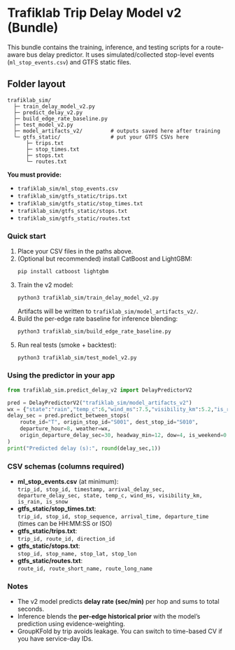 
# Trafiklab Trip Delay Model v2 (Bundle)

This bundle contains the training, inference, and testing scripts for a route-aware bus delay predictor.
It uses simulated/collected stop-level events (`ml_stop_events.csv`) and GTFS static files.

## Folder layout
```
trafiklab_sim/
  ├─ train_delay_model_v2.py
  ├─ predict_delay_v2.py
  ├─ build_edge_rate_baseline.py
  ├─ test_model_v2.py
  ├─ model_artifacts_v2/         # outputs saved here after training
  └─ gtfs_static/                # put your GTFS CSVs here
      ├─ trips.txt
      ├─ stop_times.txt
      ├─ stops.txt
      └─ routes.txt
```
**You must provide:**
- `trafiklab_sim/ml_stop_events.csv`
- `trafiklab_sim/gtfs_static/trips.txt`
- `trafiklab_sim/gtfs_static/stop_times.txt`
- `trafiklab_sim/gtfs_static/stops.txt`
- `trafiklab_sim/gtfs_static/routes.txt`

### Quick start

1) Place your CSV files in the paths above.
2) (Optional but recommended) install CatBoost and LightGBM:
   ```bash
   pip install catboost lightgbm
   ```
3) Train the v2 model:
   ```bash
   python3 trafiklab_sim/train_delay_model_v2.py
   ```
   Artifacts will be written to `trafiklab_sim/model_artifacts_v2/`.
4) Build the per-edge rate baseline for inference blending:
   ```bash
   python3 trafiklab_sim/build_edge_rate_baseline.py
   ```
5) Run real tests (smoke + backtest):
   ```bash
   python3 trafiklab_sim/test_model_v2.py
   ```

### Using the predictor in your app
```python
from trafiklab_sim.predict_delay_v2 import DelayPredictorV2

pred = DelayPredictorV2("trafiklab_sim/model_artifacts_v2")
wx = {"state":"rain","temp_c":6,"wind_ms":7.5,"visibility_km":5.2,"is_rain":1,"is_snow":0, "dow":4}
delay_sec = pred.predict_between_stops(
    route_id="T", origin_stop_id="S001", dest_stop_id="S010",
    departure_hour=8, weather=wx,
    origin_departure_delay_sec=30, headway_min=12, dow=4, is_weekend=0
)
print("Predicted delay (s):", round(delay_sec,1))
```

### CSV schemas (columns required)
- **ml_stop_events.csv** (at minimum):  
  `trip_id, stop_id, timestamp, arrival_delay_sec, departure_delay_sec, state, temp_c, wind_ms, visibility_km, is_rain, is_snow`
- **gtfs_static/stop_times.txt**:  
  `trip_id, stop_id, stop_sequence, arrival_time, departure_time` (times can be HH:MM:SS or ISO)
- **gtfs_static/trips.txt**:  
  `trip_id, route_id, direction_id`
- **gtfs_static/stops.txt**:  
  `stop_id, stop_name, stop_lat, stop_lon`
- **gtfs_static/routes.txt**:  
  `route_id, route_short_name, route_long_name`

### Notes
- The v2 model predicts **delay rate (sec/min)** per hop and sums to total seconds.
- Inference blends the **per-edge historical prior** with the model’s prediction using evidence-weighting.
- GroupKFold by trip avoids leakage. You can switch to time-based CV if you have service-day IDs.
